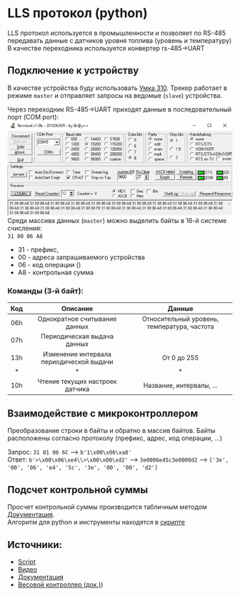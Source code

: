 # LLS протокол (python)
LLS протокол используется в промышленности и позволяет по RS-485 передавать данные с датчиков уровня топлива (уровень и температуру)
В качестве переходника используется конвертер rs-485->UART

## Подключение к устройству
В качестве устройства буду использовать [Умка 310](projects/device/Умка%20310.md). Трекер работает в режиме `master` и отправляет запросы на ведомые (`slave`) устройства.

Через переходник RS-485->UART приходят данные в последовательный порт (COM port):
![Alt text](projects/info/dataFormat/LLS/files/lls.png)
Среди массива данных (`master`) можно выделить байты в 16-й системе счисления: <br>
`31 00 06 A8` 
* 31 - префикс, 
* 00 - адреса запрашиваемого устройства
* 06 - код операции ()
* A8 - контрольная сумма

### Команды (3-й байт):
|  Код  |                 Описание                 |                   Данные                    |
| :---: | :--------------------------------------: | :-----------------------------------------: |
|  06h  |      Однократное считывание данных       | Относительный уровень, температура, частота |
|  07h  |       Периодическая выдача данных        |
|  13h  | Изменение интервала периодической выдачи |                 От 0 до 255                 |
|   *   |                    *                     |                      *                      |
|  10h  |     Чтение текущих настроек датчика      |          Название, интервалы, ...           |


## Взаимодействие с микроконтроллером

Преобразование строки в байты и обратно в массив байтов. Байты расположены согласно протоколу (префикс, адрес, код операции, ...)

Запрос: `31 01 06 6C` --> `b'1\x00\x06\xa8'` <br>
Ответ: `b'>\x00\x06\xe4\\>\x00\x00\xd2'` --> `3e0006e45c3e0000d2` --> `['3e', '00', '06', 'e4', '5c', '3e', '00', '00', 'd2']`

## Подсчет контрольной суммы
Просчет контрольной суммы производится табличным методом [Документация](https://doc.omnicomm.ru/ru/omnicomm_lls-integration/algorithm).<br>
Алгоритм для python и инструменты находятся в [скрипте](LLSprotocol.py) 



## Источники:
* [Script](LLSprotocol.py)
* [Видео](https://www.youtube.com/watch?v=pc8Wu1GhmnE)
* [Документация](projects/info/dataFormat/LLS/LLS.md)
* [Весовой контроллер (док.)](док.))

